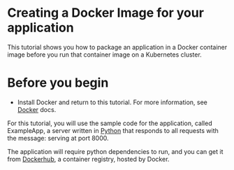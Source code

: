 # Creating a Docker Image for your application

This tutorial shows you how to package an application in a Docker container image before you run that container image on a Kubernetes cluster.

# Before you begin

-	Install Docker and return to this tutorial. For more information, see [Docker](https://docs.docker.com/get-docker/) docs.

For this tutorial, you will use the sample code for the application, called ExampleApp, a server written in [Python](https://www.python.org/) that responds to all requests with the message: serving at port 8000.

The application will require python dependencies to run, and you can get it from [Dockerhub](https://hub.docker.com/), a container registry, hosted by Docker.  
